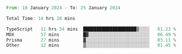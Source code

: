 <!--START_SECTION:waka-->

```rust
From: 18 January 2024 - To: 25 January 2024

Total Time: 14 hrs 26 mins

TypeScript   11 hrs 54 mins  ████████████████████▒░░░░   81.23 %
MDX          57 mins         █▓░░░░░░░░░░░░░░░░░░░░░░░   06.49 %
Prisma       27 mins         ▓░░░░░░░░░░░░░░░░░░░░░░░░   03.11 %
Other        12 mins         ▒░░░░░░░░░░░░░░░░░░░░░░░░   01.45 %
```

<!--END_SECTION:waka-->
